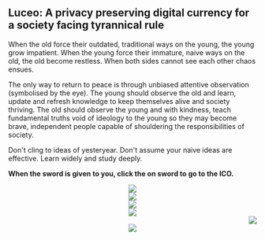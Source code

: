 <div class="container">
    <div class="row">
        <div class="col-md-offset-3 col-md-6 col-xs-offset-1 col-xs-10">
            <div class="text-center">
                <h2 class="text_blue">
                    Luceo: A privacy preserving digital currency for a society facing tyrannical rule
                </h2>
                <p class="text_blue">
                    When the old force their outdated, traditional ways on the young, the young grow impatient.
                    When the young force their immature, naive ways on the old, the old become restless.
                    When both sides cannot see each other chaos ensues.
                </p>
                <p class="text_blue">
                    The only way to return to peace is through unbiased attentive observation (symbolised by the eye).
                    The young should observe the old and learn, update and refresh knowledge to keep themselves alive and society thriving.
                    The old should observe the young and with kindness, teach fundamental truths void of ideology to the young so they may become brave, independent people capable of shouldering the responsibilities of society.
                </p>
                <p class="text_blue">
                    Don't cling to ideas of yesteryear.
                    Don't assume your naive ideas are effective.
                    Learn widely and study deeply.
                </p>
                <p class="text_blue">
                    <b>When the sword is given to you, click the on sword to go to the ICO.</b>
                </p>
            </div>
        </div>
    </div>
</div>
<div class="comic_container" align="center">
    <div class="comic_slide">
        <img class="comic" src="/img/comic/01-min.png" />
    </div>
    <div class="comic_slide">
        <img class="comic" src="/img/comic/02-min.png" />
    </div>
    <div class="comic_slide">
        <img class="comic" src="/img/comic/03-min.png" />
    </div>
    <div class="comic_slide">
        <img class="comic" src="/img/comic/04-min.png" />
        <div class="comic_secret" align="right">
            <a href="/ico/details">
                <img class="comic_secret_sword" src="/img/comic/sword-glint-04.gif" />
            </a>
        </div>
    </div>
    <div class="comic_slide comic_end">
        <img class="comic" src="/img/comic/05-min.png" />
    </div>
</div>
